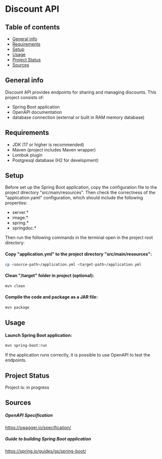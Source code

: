 # Discount API

## Table of contents
* [General info](#general-info)
* [Requirements](#requirements)
* [Setup](#setup)
* [Usage](#usage)
* [Project Status](#project-status)
* [Sources](#sources)

## General info
Discount API provides endpoints for sharing and managing discounts. This project consists of:
* Spring Boot application
* OpenAPI documentation
* database connection (external or built in RAM memory database)

## Requirements
* JDK (17 or higher is recommended)
* Maven (project includes Maven wrapper)
* Lombok plugin
* Postgresql database (H2 for development)

## Setup
Before set up the Spring Boot application, copy the configuration file to the project directory "src/main/resources".
Then check the correctness of the "application.yaml" configuration, which should include the following properties:
* server.*
* image.*
* spring.*
* springdoc.*

Then run the following commands in the terminal open in the project root directory:

#### Copy "application.yml" to the project directory "src/main/resources":
```sh
cp <source-path>/application.yml <target-path>/application.yml
```

#### Clean "/target" folder in project (optional):
```sh
mvn clean
```
 
#### Compile the code and package as a JAR file:
```sh
mvn package
```

## Usage

#### Launch Spring Boot application:
```sh
mvn spring-boot:run
```

If the application runs correctly, it is possible to use OpenAPI to test the endpoints.


## Project Status
Project is: in progress

## Sources
##### OpenAPI Specification 
https://swagger.io/specification/

##### Guide to building Spring Boot application 
https://spring.io/guides/gs/spring-boot/

